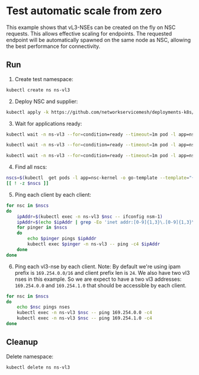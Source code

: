 # Test automatic scale from zero

This example shows that vL3-NSEs can be created on the fly on NSC requests.
This allows effective scaling for endpoints.
The requested endpoint will be automatically spawned on the same node as NSC,
allowing the best performance for connectivity.

## Run

1. Create test namespace:
```bash
kubectl create ns ns-vl3
```

2. Deploy NSC and supplier:
```bash
kubectl apply -k https://github.com/networkservicemesh/deployments-k8s/examples/features/vl3-scale-from-zero?ref=5aaa27e0b07c823fe248eab62ae9a9c98472ef23
```

3. Wait for applications ready:
```bash
kubectl wait -n ns-vl3 --for=condition=ready --timeout=1m pod -l app=nse-supplier-k8s
```
```bash
kubectl wait -n ns-vl3 --for=condition=ready --timeout=1m pod -l app=nsc-kernel
```
```bash
kubectl wait -n ns-vl3 --for=condition=ready --timeout=1m pod -l app=nse-vl3-vpp
```

4. Find all nscs:
```bash
nscs=$(kubectl  get pods -l app=nsc-kernel -o go-template --template="{{range .items}}{{.metadata.name}} {{end}}" -n ns-vl3) 
[[ ! -z $nscs ]]
```

5. Ping each client by each client:
```bash
for nsc in $nscs 
do
    ipAddr=$(kubectl exec -n ns-vl3 $nsc -- ifconfig nsm-1)
    ipAddr=$(echo $ipAddr | grep -Eo 'inet addr:[0-9]{1,3}\.[0-9]{1,3}\.[0-9]{1,3}\.[0-9]{1,3}'| cut -c 11-)
    for pinger in $nscs
    do
        echo $pinger pings $ipAddr
        kubectl exec $pinger -n ns-vl3 -- ping -c4 $ipAddr
    done
done
```

6. Ping each vl3-nse by each client. 
Note: By default we're using ipam prefix is `169.254.0.0/16` and client prefix len is `24`. We also have two vl3 nses in this example. So we are expect to have a two vl3 addresses: `169.254.0.0` and `169.254.1.0` that should be accessible by each client.

```bash
for nsc in $nscs 
do
    echo $nsc pings nses
    kubectl exec -n ns-vl3 $nsc -- ping 169.254.0.0 -c4
    kubectl exec -n ns-vl3 $nsc -- ping 169.254.1.0 -c4
done
```

## Cleanup

Delete namespace:
```bash
kubectl delete ns ns-vl3
```
